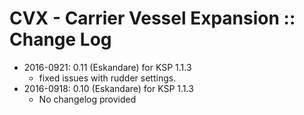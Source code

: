 # CVX - Carrier Vessel Expansion :: Change Log

* 2016-0921: 0.11 (Eskandare) for KSP 1.1.3
	+ fixed issues with rudder settings.
* 2016-0918: 0.10 (Eskandare) for KSP 1.1.3
	+ No changelog provided
